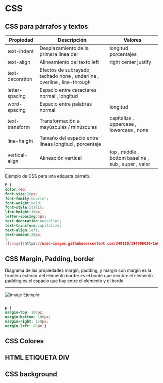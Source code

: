 # CSS


## CSS para párrafos y textos

|Propiedad|	Descripción|	Valores|
|---------|----------------|-----------|
|text-indent|Desplazamiento de la primera línea del |longitud  porcentajes|
|text-align|Alineamiento del texto	left | right  center  justify|
|text-decoration|Efectos de subrayado, tachado	none , underline , overline , line-through|
|letter-spacing|Espacio entre caracteres	normal , longitud|
|word-spacing|Espacio entre palabras	normal | longitud|
|text-transform|Transformación a mayúsculas / minúsculas| capitalize , uppercase , lowercase , none|
|line-height|Tamaño del espacio entre líneas	longitud , porcentaje|
|vertical-align|Alineación vertical|	top , middle , bottom baseline , sub , super , valor|

Ejemplo de CSS para una etiqueta párrafo.
```css
P {
color:red; 
font-size:20px; 
font-family:Courier; 
font-weight:bold; 
font-style:italic; 
line-height:30px; 
letter-spacing:5px; 
text-decoration:underline; 
text-transform:capitalize; 
text-align:left; 
text-indent:30px; 
} 
![image](https://user-images.githubusercontent.com/248110/194086038-1e65be7e-12f1-41c5-a5a8-58675cc8062a.png)
```
## CSS Margin, Padding, border

Diagrama de las propiedades margin, padding, y margin
 con margin es la frontera exterior del elemento 
 border es el borde que recubre el elemento
 padding es el espacio que hay entre el elemento y el borde
 _______________________________________



![image](https://tutorialehtml.com/assets_tutorials/img/boxmodel.gif)
Ejemplo:

```css

p {
margin-top: 100px;
margin-bottom: 100px;
margin-right: 150px;
margin-left: 80px;}


```

## CSS Colores

## HTML ETIQUETA DIV

## CSS background

